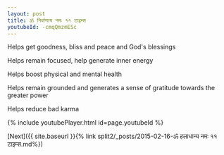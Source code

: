 ```yaml
---
layout: post
title: ॐ निर्वाणाय नमः ११ टाइम्स
youtubeId: -cmqQmzmESc
---
```

 
 
Helps get goodness, bliss and peace and God's blessings
 
Helps remain focused, help generate inner energy 
 
Helps boost physical and mental health 
 
Helps remain grounded and generates a sense of gratitude towards the greater power 
 
Helps reduce bad karma
 
 
 
 


{% include youtubePlayer.html id=page.youtubeId %}
 
[Next]({{ site.baseurl }}{% link  split2/_posts/2015-02-16-ॐ हलाधान्य नमः ११ टाइम्स.md%})
 
